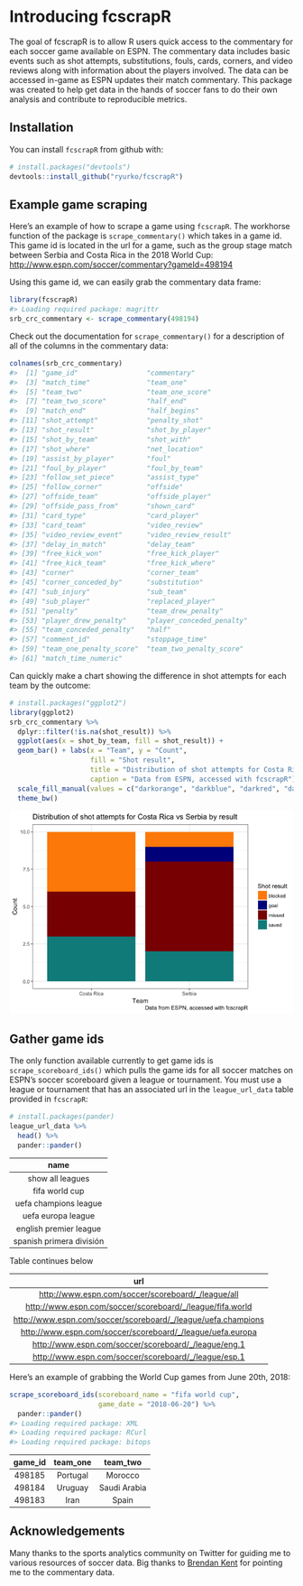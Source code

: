 
<!-- README.md is generated from README.Rmd. Please edit that file -->

# Introducing fcscrapR

The goal of fcscrapR is to allow R users quick access to the commentary
for each soccer game available on ESPN. The commentary data includes
basic events such as shot attempts, substitutions, fouls, cards,
corners, and video reviews along with information about the players
involved. The data can be accessed in-game as ESPN updates their match
commentary. This package was created to help get data in the hands of
soccer fans to do their own analysis and contribute to reproducible
metrics.

## Installation

You can install `fcscrapR` from github with:

``` r
# install.packages("devtools")
devtools::install_github("ryurko/fcscrapR")
```

## Example game scraping

Here’s an example of how to scrape a game using `fcscrapR`. The
workhorse function of the package is `scrape_commentary()` which takes
in a game id. This game id is located in the url for a game, such as the
group stage match between Serbia and Costa Rica in the 2018 World Cup:
<http://www.espn.com/soccer/commentary?gameId=498194>

Using this game id, we can easily grab the commentary data frame:

``` r
library(fcscrapR)
#> Loading required package: magrittr
srb_crc_commentary <- scrape_commentary(498194)
```

Check out the documentation for `scrape_commentary()` for a description
of all of the columns in the commentary data:

``` r
colnames(srb_crc_commentary)
#>  [1] "game_id"                 "commentary"             
#>  [3] "match_time"              "team_one"               
#>  [5] "team_two"                "team_one_score"         
#>  [7] "team_two_score"          "half_end"               
#>  [9] "match_end"               "half_begins"            
#> [11] "shot_attempt"            "penalty_shot"           
#> [13] "shot_result"             "shot_by_player"         
#> [15] "shot_by_team"            "shot_with"              
#> [17] "shot_where"              "net_location"           
#> [19] "assist_by_player"        "foul"                   
#> [21] "foul_by_player"          "foul_by_team"           
#> [23] "follow_set_piece"        "assist_type"            
#> [25] "follow_corner"           "offside"                
#> [27] "offside_team"            "offside_player"         
#> [29] "offside_pass_from"       "shown_card"             
#> [31] "card_type"               "card_player"            
#> [33] "card_team"               "video_review"           
#> [35] "video_review_event"      "video_review_result"    
#> [37] "delay_in_match"          "delay_team"             
#> [39] "free_kick_won"           "free_kick_player"       
#> [41] "free_kick_team"          "free_kick_where"        
#> [43] "corner"                  "corner_team"            
#> [45] "corner_conceded_by"      "substitution"           
#> [47] "sub_injury"              "sub_team"               
#> [49] "sub_player"              "replaced_player"        
#> [51] "penalty"                 "team_drew_penalty"      
#> [53] "player_drew_penalty"     "player_conceded_penalty"
#> [55] "team_conceded_penalty"   "half"                   
#> [57] "comment_id"              "stoppage_time"          
#> [59] "team_one_penalty_score"  "team_two_penalty_score" 
#> [61] "match_time_numeric"
```

Can quickly make a chart showing the difference in shot attempts for
each team by the outcome:

``` r
# install.packages("ggplot2")
library(ggplot2)
srb_crc_commentary %>%
  dplyr::filter(!is.na(shot_result)) %>%
  ggplot(aes(x = shot_by_team, fill = shot_result)) +
  geom_bar() + labs(x = "Team", y = "Count", 
                    fill = "Shot result",
                    title = "Distribution of shot attempts for Costa Rica vs Serbia by result",
                    caption = "Data from ESPN, accessed with fcscrapR") +
  scale_fill_manual(values = c("darkorange", "darkblue", "darkred", "darkcyan")) +
  theme_bw()
```

![](README-unnamed-chunk-3-1.png)<!-- -->

## Gather game ids

The only function available currently to get game ids is
`scrape_scoreboard_ids()` which pulls the game ids for all soccer
matches on ESPN’s soccer scoreboard given a league or tournament. You
must use a league or tournament that has an associated url in the
`league_url_data` table provided in `fcscrapR`:

``` r
# install.packages(pander)
league_url_data %>%
  head() %>%
  pander::pander()
```

|           name           |
| :----------------------: |
|     show all leagues     |
|      fifa world cup      |
|  uefa champions league   |
|    uefa europa league    |
|  english premier league  |
| spanish primera división |

Table continues below

|                               url                               |
| :-------------------------------------------------------------: |
|      <http://www.espn.com/soccer/scoreboard/_/league/all>       |
|   <http://www.espn.com/soccer/scoreboard/_/league/fifa.world>   |
| <http://www.espn.com/soccer/scoreboard/_/league/uefa.champions> |
|  <http://www.espn.com/soccer/scoreboard/_/league/uefa.europa>   |
|     <http://www.espn.com/soccer/scoreboard/_/league/eng.1>      |
|     <http://www.espn.com/soccer/scoreboard/_/league/esp.1>      |

Here’s an example of grabbing the World Cup games from June 20th, 2018:

``` r
scrape_scoreboard_ids(scoreboard_name = "fifa world cup", 
                      game_date = "2018-06-20") %>%
  pander::pander()
#> Loading required package: XML
#> Loading required package: RCurl
#> Loading required package: bitops
```

| game\_id | team\_one |  team\_two   |
| :------: | :-------: | :----------: |
|  498185  | Portugal  |   Morocco    |
|  498184  |  Uruguay  | Saudi Arabia |
|  498183  |   Iran    |    Spain     |

## Acknowledgements

Many thanks to the sports analytics community on Twitter for guiding me
to various resources of soccer data. Big thanks to [Brendan
Kent](https://twitter.com/brendankent) for pointing me to the commentary
data.

